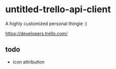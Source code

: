untitled-trello-api-client
====

A highly customized personal thingie :)

https://developers.trello.com/

todo
----

- icon attribution